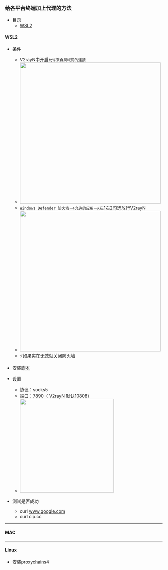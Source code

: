 ### 给各平台终端加上代理的方法
- 目录
  - [WSL2](#)  
#### WSL2
- 条件
  - V2rayN中开启`允许来自局域网的连接`    
  - <img src="https://user-images.githubusercontent.com/32185381/149700844-b2cafe75-1180-4158-8b81-fef0521d78b0.png" width="450">  
  - `Windows Defender 防火墙`-->`允许的应用`-->左1右2勾选放行V2rayN   
  - <img src="https://user-images.githubusercontent.com/32185381/149701357-47b954c0-eb44-4d45-970c-44b0ddaa6ce0.png" width="450"> 
  - ⚡如果实在无效就关闭防火墙

- 安装[脚本](https://github.com/liang-0131/wsl2proxy/blob/master/README-zh.md)
- 设置
  - 协议：socks5
  - 端口：7890（ V2rayN 默认10808） 
  - <img src="https://user-images.githubusercontent.com/32185381/149701826-24401f7d-de82-4ffd-a8d8-a0648c845eff.png" width="300">
- 测试是否成功
  - curl www.google.com
  - curl cip.cc
---
#### MAC
---
#### Linux
- 安装[proxychains4](https://github.com/rofl0r/proxychains-ng)
